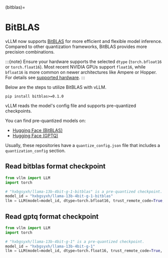 (bitblas)=

# BitBLAS

vLLM now supports [BitBLAS](https://github.com/microsoft/BitBLAS) for more efficient and flexible model inference. Compared to other quantization frameworks, BitBLAS provides more precision combinations.

:::{note}
Ensure your hardware supports the selected `dtype` (`torch.bfloat16` or `torch.float16`).
Most recent NVIDIA GPUs support `float16`, while `bfloat16` is more common on newer architectures like Ampere or Hopper.
For details see [supported hardware](https://docs.vllm.ai/en/latest/features/quantization/supported_hardware.html).
:::

Below are the steps to utilize BitBLAS with vLLM.

```console
pip install bitblas>=0.1.0
```

vLLM reads the model's config file and supports pre-quantized checkpoints.

You can find pre-quantized models on:

- [Hugging Face (BitBLAS)](https://huggingface.co/models?search=bitblas)
- [Hugging Face (GPTQ)](https://huggingface.co/models?search=gptq)

Usually, these repositories have a `quantize_config.json` file that includes a `quantization_config` section.

## Read bitblas format checkpoint

```python
from vllm import LLM
import torch

# "hxbgsyxh/llama-13b-4bit-g-1-bitblas" is a pre-quantized checkpoint.
model_id = "hxbgsyxh/llama-13b-4bit-g-1-bitblas"
llm = LLM(model=model_id, dtype=torch.bfloat16, trust_remote_code=True, quantization="bitblas")
```

## Read gptq format checkpoint

```python
from vllm import LLM
import torch

# "hxbgsyxh/llama-13b-4bit-g-1" is a pre-quantized checkpoint.
model_id = "hxbgsyxh/llama-13b-4bit-g-1"
llm = LLM(model=model_id, dtype=torch.float16, trust_remote_code=True, quantization="bitblas", max_model_len=1024)
```
